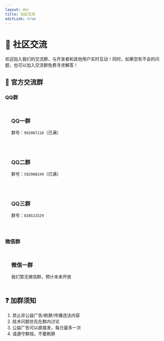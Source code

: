 ```yaml
---
layout: doc
title: 社区交流
editLink: true
---
```


# 📢 社区交流

欢迎加入我们的交流群，与开发者和其他用户实时互动！同时，如果您有不会的问题，也可以加入交流群免费寻求解答！

## 🚀 官方交流群

### QQ群
<div class="qq-group-container">

<ClientOnly>
  <div class="qq-group-card">
    <div class="qq-group-header">
      <div class="qq-group-title">QQ一群</div>
    </div>
    <div class="qq-group-body">
      <p>群号：<code>992067118</code>（已满）</p>
    </div>
  </div>
</ClientOnly>

<ClientOnly>
  <div class="qq-group-card">
    <div class="qq-group-header">
      <div class="qq-group-title">QQ二群</div>
    </div>
    <div class="qq-group-body">
      <p>群号：<code>592908249</code>（已满）</p>
    </div>
  </div>
</ClientOnly>

<ClientOnly>
  <div class="qq-group-card">
    <div class="qq-group-header">
      <div class="qq-group-title">QQ三群</div>
    </div>
    <div class="qq-group-body">
      <p>群号：<code>838521529</code></p>
    </div>
  </div>
</ClientOnly>

</div>

### 微信群
<div class="wechat-group-container">

<ClientOnly>
  <div class="wechat-group-card">
    <div class="wechat-group-header">
      <div class="wechat-group-title">微信一群</div>
    </div>
    <div class="wechat-group-body">
    我们暂无微信群，预计未来开放
      <!-- <p>扫码加入TechCat企业微信群</p> -->
      <!-- <img src="/path/to/wechat-qr1.png" alt="微信群二维码" width="150"> -->
    </div>
  </div>
</ClientOnly>

</div>

## ❓ 加群须知
1. 禁止非公益广告/刷屏/传播违法内容
2. 技术问题优先在群内讨论
3. 公益广告可以直接发，每日最多一次
4. 请遵守群规，不要刷屏

<style>
.qq-group-container,
.wechat-group-container {
  display: grid;
  gap: 1.5rem;
  grid-template-columns: repeat(auto-fit, minmax(300px, 1fr));
  margin: 2rem 0;
}

.qq-group-card,
.wechat-group-card {
  background: var(--vp-c-bg-soft);
  border-radius: 12px;
  padding: 1.25rem;
  border: 1px solid var(--vp-c-divider);
  transition: transform 0.25s, box-shadow 0.25s;
}

.qq-group-card:hover,
.wechat-group-card:hover {
  transform: translateY(-5px);
  box-shadow: var(--vp-shadow-2);
}

.qq-group-header,
.wechat-group-header {
  display: flex;
  align-items: center;
  gap: 0.75rem;
  margin-bottom: 1rem;
}

.qq-group-title,
.wechat-group-title {
  font-weight: 600;
  font-size: 1.1rem;
  color: var(--vp-c-brand);
}

.qq-group-body p,
.wechat-group-body p {
  margin: 0.5rem 0;
  line-height: 1.6;
}

.wechat-group-body img {
  margin-top: 0.5rem;
  border-radius: 8px;
}

@media (max-width: 640px) {
  .qq-group-container,
  .wechat-group-container {
    grid-template-columns: 1fr;
  }
}
</style>